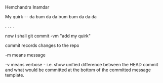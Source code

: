 Hemchandra Inamdar

My quirk -- da bum da da bum bum da da da

.
.
.
.

now i shall git commit -vm "add my quirk"

commit records changes to the repo

-m means message

-v means verbose - i.e. show unified difference between the HEAD commit and what would be committed at the bottom of the committed message template. 